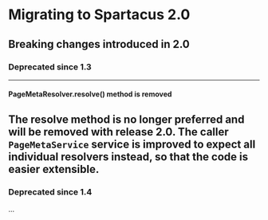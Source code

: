 # Migrating to Spartacus 2.0

## Breaking changes introduced in 2.0

 

### Deprecated since 1.3

---
#### PageMetaResolver.resolve() method is removed

The resolve method is no longer preferred and will be removed with release 2.0.
The caller `PageMetaService` service is improved to expect all individual resolvers
instead, so that the code is easier extensible.
---

### Deprecated since 1.4

...
